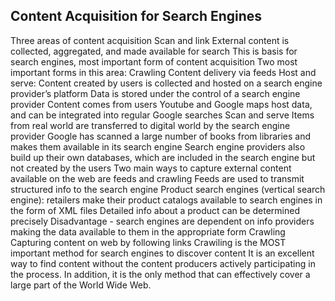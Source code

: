 ## Content Acquisition for Search Engines
Three areas of content acquisition
Scan and link
External content is collected, aggregated, and made available for search
This is basis for search engines, most important form of content acquisition
Two most important forms in this area:
Crawling 
Content delivery via feeds
Host and serve:
Content created by users is collected and hosted on a search engine provider’s platform
Data is stored under the control of a search engine provider
Content comes from users
Youtube and Google maps host data, and can be integrated into regular Google searches
Scan and serve
Items from real world are transferred to digital world by the search engine provider 
Google has scanned a large number of books from libraries and makes them available in its search engine
Search engine providers also build up their own databases, which are included in the search engine but not created by the users
Two main ways to capture external content available on the web are feeds and crawling
Feeds are used to transmit structured info to the search engine
Product search engines (vertical search engine): retailers make their product catalogs available to search engines in the form of XML files
Detailed info about a product can be determined precisely
Disadvantage - search engines are dependent on info providers making the data available to them in the appropriate form
Crawling
Capturing content on web by following links
Crawiling is the MOST important method for search engines to discover content
It is an excellent way to find content without the content producers actively participating in the process. In addition, it is the only method that can effectively cover a large part of the World Wide Web.